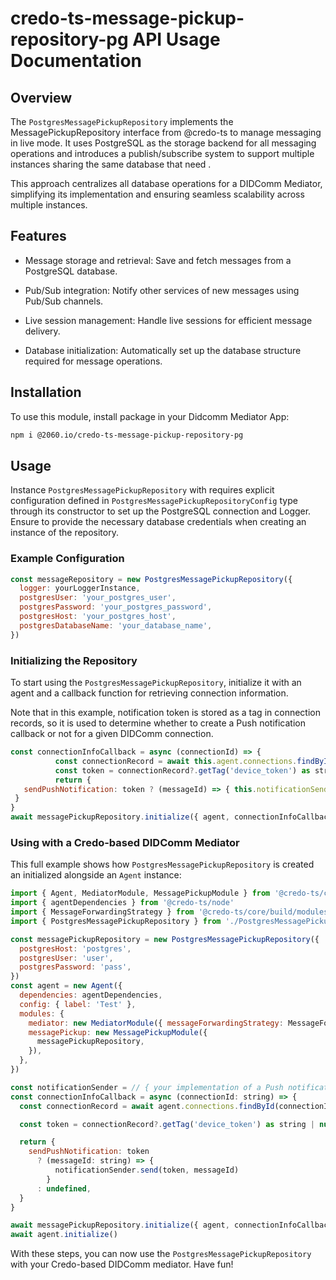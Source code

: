 # credo-ts-message-pickup-repository-pg API Usage Documentation

## Overview

The `PostgresMessagePickupRepository` implements the MessagePickupRepository interface from @credo-ts to manage messaging in live mode. It uses PostgreSQL as the storage backend for all messaging operations and introduces a publish/subscribe system to support multiple instances sharing the same database that need .

This approach centralizes all database operations for a DIDComm Mediator, simplifying its implementation and ensuring seamless scalability across multiple instances.

## Features

- Message storage and retrieval: Save and fetch messages from a PostgreSQL database.

- Pub/Sub integration: Notify other services of new messages using Pub/Sub channels.

- Live session management: Handle live sessions for efficient message delivery.

- Database initialization: Automatically set up the database structure required for message operations.

## Installation

To use this module, install package in your Didcomm Mediator App:

```bash
npm i @2060.io/credo-ts-message-pickup-repository-pg
```

## Usage

Instance `PostgresMessagePickupRepository` with requires explicit configuration defined in `PostgresMessagePickupRepositoryConfig` type through its constructor to set up the PostgreSQL connection and Logger. Ensure to provide the necessary database credentials when creating an instance of the repository.

### Example Configuration

```javascript
const messageRepository = new PostgresMessagePickupRepository({
  logger: yourLoggerInstance,
  postgresUser: 'your_postgres_user',
  postgresPassword: 'your_postgres_password',
  postgresHost: 'your_postgres_host',
  postgresDatabaseName: 'your_database_name',
})
```

### Initializing the Repository

To start using the `PostgresMessagePickupRepository`, initialize it with an agent and a callback function for retrieving connection information.

Note that in this example, notification token is stored as a tag in connection records, so it is used to determine whether to create a Push notification callback or not for a given DIDComm connection.

```javascript
const connectionInfoCallback = async (connectionId) => {
          const connectionRecord = await this.agent.connections.findById(connectionId)
          const token = connectionRecord?.getTag('device_token') as string | null
          return {
   sendPushNotification: token ? (messageId) => { this.notificationSender.send(token, messageId }: undefined,
 }
}
await messagePickupRepository.initialize({ agent, connectionInfoCallback })
```

### Using with a Credo-based DIDComm Mediator

This full example shows how `PostgresMessagePickupRepository` is created an initialized alongside an `Agent` instance:

```javascript
import { Agent, MediatorModule, MessagePickupModule } from '@credo-ts/core'
import { agentDependencies } from '@credo-ts/node'
import { MessageForwardingStrategy } from '@credo-ts/core/build/modules/routing/MessageForwardingStrategy'
import { PostgresMessagePickupRepository } from './PostgresMessagePickupRepository'

const messagePickupRepository = new PostgresMessagePickupRepository({
  postgresHost: 'postgres',
  postgresUser: 'user',
  postgresPassword: 'pass',
})
const agent = new Agent({
  dependencies: agentDependencies,
  config: { label: 'Test' },
  modules: {
    mediator: new MediatorModule({ messageForwardingStrategy: MessageForwardingStrategy.QueueOnly }),
    messagePickup: new MessagePickupModule({
      messagePickupRepository,
    }),
  },
})

const notificationSender = // { your implementation of a Push notification service }
const connectionInfoCallback = async (connectionId: string) => {
  const connectionRecord = await agent.connections.findById(connectionId)

  const token = connectionRecord?.getTag('device_token') as string | null

  return {
    sendPushNotification: token
      ? (messageId: string) => {
          notificationSender.send(token, messageId)
        }
      : undefined,
  }
}

await messagePickupRepository.initialize({ agent, connectionInfoCallback })
await agent.initialize()
```

With these steps, you can now use the `PostgresMessagePickupRepository` with your Credo-based DIDComm mediator. Have fun!
